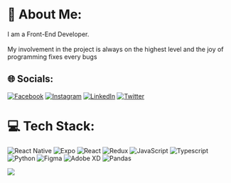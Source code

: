 # 💫 About Me:
I am a Front-End Developer.<br><br>My involvement in the project is always on the highest level and the joy of programming fixes every bugs


## 🌐 Socials:
[![Facebook](https://img.shields.io/badge/Facebook-%231877F2.svg?logo=Facebook&logoColor=white)](https://facebook.com/ashdazed) [![Instagram](https://img.shields.io/badge/Instagram-%23E4405F.svg?logo=Instagram&logoColor=white)](https://instagram.com/Akkarian69) [![LinkedIn](https://img.shields.io/badge/LinkedIn-%230077B5.svg?logo=linkedin&logoColor=white)](https://linkedin.com/in/adam-susuł) [![Twitter](https://img.shields.io/badge/Twitter-%231DA1F2.svg?logo=Twitter&logoColor=white)](https://twitter.com/AdamSusul) 

# 💻 Tech Stack:
![React Native](https://img.shields.io/badge/react_native-%2320232a.svg?style=for-the-badge&logo=react&logoColor=%2361DAFB)  ![Expo](https://img.shields.io/badge/expo-1C1E24?style=for-the-badge&logo=expo&logoColor=#D04A37) ![React](https://img.shields.io/badge/react-%2320232a.svg?style=for-the-badge&logo=react&logoColor=%2361DAFB)  ![Redux](https://img.shields.io/badge/redux-%23593d88.svg?style=for-the-badge&logo=redux&logoColor=white) ![JavaScript](https://img.shields.io/badge/javascript-%23323330.svg?style=for-the-badge&logo=javascript&logoColor=%23F7DF1E) ![Typescript](https://img.shields.io/badge/-Typescript-blue?style=for-the-badge) ![Python](https://img.shields.io/badge/python-3670A0?style=for-the-badge&logo=python&logoColor=ffdd54)	![Figma](https://img.shields.io/badge/figma-%23F24E1E.svg?style=for-the-badge&logo=figma&logoColor=white) ![Adobe XD](https://img.shields.io/badge/Adobe%20XD-470137?style=for-the-badge&logo=Adobe%20XD&logoColor=#FF61F6) ![Pandas](https://img.shields.io/badge/pandas-%23150458.svg?style=for-the-badge&logo=pandas&logoColor=white)

![](https://quotes-github-readme.vercel.app/api?type=horizontal&theme=radical)




